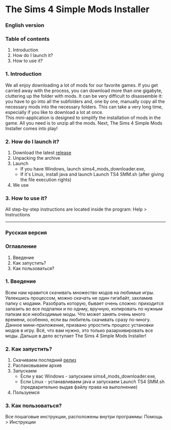 # The Sims 4 Simple Mods Installer

### English version

### **Table of contents**
1. Introduction
2. How do I launch it?
3. How to use it?


### **1. Introduction**
We all enjoy downloading a lot of mods for our favorite games. If you get carried away with the process, you can download more than one gigabyte, cluttering up the folder with mods. It can be very difficult to disassemble it: you have to go into all the subfolders and, one by one, manually copy all the necessary mods into the necessary folders. This can take a very long time, especially if you like to download a lot at once. \
This mini-application is designed to simplify the installation of mods in the game. All you need is to unzip all the mods. Next, The Sims 4 Simple Mods Installer comes into play!

### **2. How do I launch it?**
1. Download the latest [release](https://github.com/Ki10V01T/sims4_mods_downloader/releases)
2. Unpacking the archive
3. Launch
    - If you have Windows, launch sims4_mods_downloader.exe,
    - If it's Linux, install java and launch Launch TS4 SMM.sh (after giving the file execution rights)
4. We use

### **3. How to use it?**
All step-by-step instructions are located inside the program: Help > Instructions

---

### Русская версия


### **Оглавление**
1. Введение
2. Как запустить?
3. Как пользоваться?


### **1. Введение**
Всем нам нравится скачивать множество модов на любимые игры. Увлекшись процессом, можно скачать не один гигабайт, захламив папку с модами. Разобрать которую, бывает очень сложно: приходится залазить во все подпапки и по однму, вручную, копировать по нужным папкам все необходимые моды. Что может занять очень много времени, особенно, если вы любитель скачивать сразу по-многу. \
Данное мини-приложение, призвано упростить процесс установки модов в игру. Всё, что вам нужно, это только разархивировать все моды. Дальше в дело вступает The Sims 4 Simple Mods Installer!

### **2. Как запустить?**
1. Скачиваем последний [релиз](https://github.com/Ki10V01T/sims4_mods_downloader/releases)
2. Распаковываем архив
3. Запускаем
    - Если у вас Windows - запускаем sims4_mods_downloader.exe,
    - Если Linux - устанавливаем java и запускаем Launch TS4 SMM.sh (предварительно выдав файлу права на выполнение)
4. Пользуемся

### **3. Как пользоваться?**
Все пошаговые инструкции, расположены внутри программы: Помощь > Инструкции
